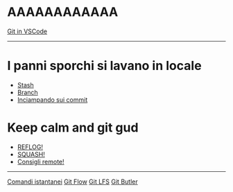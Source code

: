 # AAAAAAAAAAAA

<!-- # Per cominciare -->

[Git in VSCode](./vscode.md)
  
------------------------------

# I panni sporchi si lavano in locale

- [Stash](./stash.md)
- [Branch](./branch.md)
- [Inciampando sui commit](./trip.md)

# Keep calm and git gud

- [REFLOG!](./reflog.md)
- [SQUASH!](./squash.md)
- [Consigli remote!](./remote_tips.md)

------------------------------

<!-- # BONUS -->

[Comandi istantanei](./instant.md)
[Git Flow](./flow.md)
[Git LFS](./lfs.md)
[Git Butler](./butler.md)
